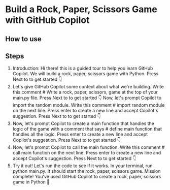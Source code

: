 # Build a Rock, Paper, Scissors Game with GitHub Copilot

## How to use


## Steps
1. Introduction: Hi there! this is a guided tour to help you learn GitHub Copilot. We will build a rock, paper, scissors game with Python. Press Next to to get started 👇
2. Let's give GitHub Copilot some context about what we're building. Write this comment # Write a rock, paper, scissors, game at the top of your main.py file. Press Next to to get started 👇
Now, let's prompt Copilot to import the random module. Write this comment # import random module on the next line. Press enter to create a new line and accept Copilot's suggestion. Press Next to to get started 👇
3. Now, let's prompt Copilot to create a main function that handles the logic of the game with a comment that says # define main function that handles all the logic. Press enter to create a new line and accept Copilot's suggestion. Press Next to to get started 👇
4. Now, let's prompt Copilot to call the main function. Write this comment # call main function on the next line. Press enter to create a new line and accept Copilot's suggestion. Press Next to to get started 👇
5. Try it out! Let's run the code to see if it works. In your terminal, run python main.py. It should start the rock, paper, scissors game. Mission complete! You've used GitHub Copilot to create a rock, paper, scissors game in Python 🎉
